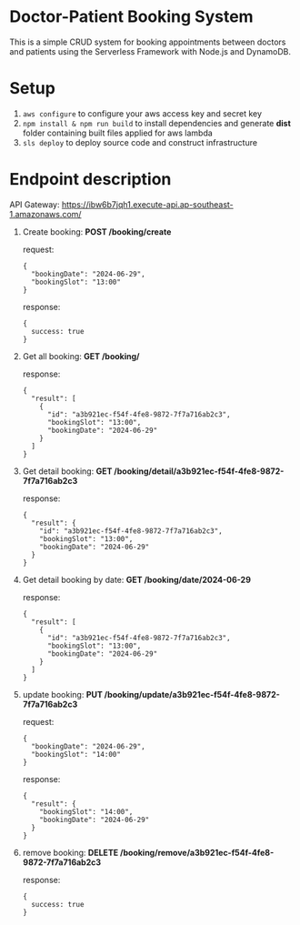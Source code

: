 # Doctor-Patient Booking System

This is a simple CRUD system for booking appointments between doctors and patients using the Serverless Framework with Node.js and DynamoDB.

# Setup

1. `aws configure` to configure your aws access key and secret key 
2. `npm install & npm run build` to install dependencies and generate **dist** folder containing built files applied for aws lambda 
3. `sls deploy` to deploy source code and construct infrastructure

# Endpoint description

API Gateway: https://ibw6b7jqh1.execute-api.ap-southeast-1.amazonaws.com/

1.  Create booking: **POST /booking/create**

    request:
    ```
    {
      "bookingDate": "2024-06-29",
      "bookingSlot": "13:00"
    }
    ```

    response:
    ```
    {
      success: true
    }
    ```
2.  Get all booking: **GET /booking/**

    response:
    ```
    {
      "result": [
        {
          "id": "a3b921ec-f54f-4fe8-9872-7f7a716ab2c3",
          "bookingSlot": "13:00",
          "bookingDate": "2024-06-29"
        }
      ]
    }
    ```

3.  Get detail booking: **GET /booking/detail/a3b921ec-f54f-4fe8-9872-7f7a716ab2c3**

    response:
    ```
    {
      "result": {
        "id": "a3b921ec-f54f-4fe8-9872-7f7a716ab2c3",
        "bookingSlot": "13:00",
        "bookingDate": "2024-06-29"
      }
    }
    ```

4.  Get detail booking by date: **GET /booking/date/2024-06-29**

    response:
    ```
    {
      "result": [
        {
          "id": "a3b921ec-f54f-4fe8-9872-7f7a716ab2c3",
          "bookingSlot": "13:00",
          "bookingDate": "2024-06-29"
        }
      ]
    }
    ```

5.  update booking: **PUT /booking/update/a3b921ec-f54f-4fe8-9872-7f7a716ab2c3**

    request:
    ```
    {
      "bookingDate": "2024-06-29",
      "bookingSlot": "14:00"
    }
    ```

    response:
    ```
    {
      "result": {
        "bookingSlot": "14:00",
        "bookingDate": "2024-06-29"
      }
    }
    ```
    
6.  remove booking: **DELETE /booking/remove/a3b921ec-f54f-4fe8-9872-7f7a716ab2c3**

    response:
    ```
    {
      success: true
    }
    ```